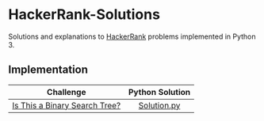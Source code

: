 # HackerRank-Solutions

Solutions and explanations to [HackerRank](https://www.hackerrank.com) problems implemented in Python 3.

## Implementation

|  Challenge | Python Solution
|:-------------:|:--------------------:|
|[Is This a Binary Search Tree?](https://www.hackerrank.com/challenges/is-binary-search-tree/problem)| [Solution.py](https://github.com/nezlobnaya/hackerrank_solutions/blob/main/is_BST.py)

